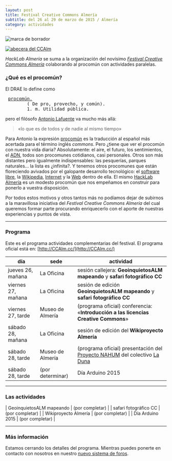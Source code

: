 ```yaml
---
layout: post
title: Festival Creative Commons Almería
subtitle: del 26 al 29 de marzo de 2015 / Almería
category: actividades
---
```


<img alt="marca de borrador" class="center" src="{{ site.url }}/recursos/borrador.png" />

<a href="http://ccalm.cc/"><img alt="abecera del CCAlm" class="center" src="{{ site.url }}/recursos/2015-03-26/cabecera.jpg" /></a>

_HackLab Almería_ se suma a la organización del novísimo [*Festival Creative Commons Almería*][1] colaborando al procomún con actividades paralelas.

[1]: http://www.ccalm.cc/

### ¿Qué es el procomún?

El DRAE lo define como
<pre>
 <a href="http://lema.rae.es/drae/?val=procom%C3%BAn">procomún.</a>
        ( De pro, provecho, y común).
        1. m. Utilidad pública.
</pre>


pero el filósofo [Antonio Lafuente][3] va mucho más allá:

>    «lo que es de todos y de nadie al mismo tiempo»

[3]: https://es.wikipedia.org/wiki/Antonio_Lafuente

Para Antonio la expresión [procomún](https://es.wikipedia.org/w/index.php?title=Procomún) es la traducción al español más acertada para el término inglés *commons*. Pero ¿tiene que ver el procomún con nuestra vida diaria? Absolutamente: el aire, el futuro, los sentimientos, el [ADN](https://es.wikipedia.org/w/index.php?title=ADN), todos son procomunes cotidianos, casi personales. Otros son más distantes pero igualmente indispensables: las pesquerías, parques naturales... la lista es ¿infinita?. Y tenemos otros procomunes que están floreciendo avivados por el galopante desarrollo tecnológico: el [software libre](https://es.wikipedia.org/wiki/Software_libre), la [Wikipedia](http://es.wikipedia.org), [Internet](https://es.wikipedia.org/wiki/Internet) y la [Web](https://es.wikipedia.org/wiki/World_Wide_Web) dentro de ella. El mismo [HackLab Almería](http://hacklabalmeria.net) es un modesto procomún que nos empeñamos en construir para ponerlo a vuestra disposición.

Por todos estos motivos y otros tantos más no podíamos dejar de subirnos a la maravillosa iniciativa del _Festival Creative Commons Almería_ del cual queremos formar parte procurando enriquecerlo con el aporte de nuestras experiencias y puntos de vista.


---

### Programa

Este es el programa actividades complementarias del festival. El programa oficial está en: [http://CCAlm.cc/](http://CCAlm.cc/)

| día | sede | actividad |
|---|----|---|
| jueves 26, mañana | La Oficina | sesión callejera: __GeoinquietosALM mapeando__ y **safari fotográfico CC**
| viernes 27, mañana  | La Oficina | sesión de edición **GeoinquietosALM mapeando** y **safari fotográfico CC**
| viernes 27, tarde  | Museo de Almería | (programa oficial) conferencia: «**Introducción a las licencias Creative Commons**»
| sábado 28, mañana  | La Oficina |  sesión de edición del **Wikiproyecto Almería**
| sábado 28, tarde  | Museo de Almería | (programa oficial) presentación del [Proyecto NAHUM](4) del colectivo [La Duna](5)
| sábado 28, tarde  | (por determinar) | Día Arduino 2015

---

### Las actividades

| GeoinquietosALM mapeando | (por completar) |
| safari fotográfico CC | (por completar) |
| Wikiproyecto Almería | (por completar) |
| Día Arduino 2015 | (por completar) |

---

### Más información

Estamos cerrando los detalles del programa. Mientras puedes ponerte en contacto con nosotros en nuestro [nuevo sistema de foros](http://discourse.hacklabalmeria.bitnamiapp.com/t/festival-creative-commons-almeria/101).
